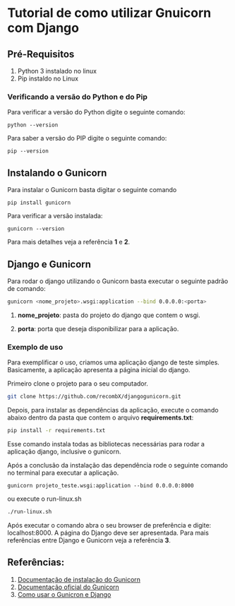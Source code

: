 # Tutorial de como utilizar Gnuicorn com Django
## Pré-Requisitos
1) Python 3 instalado no linux
2) Pip instaldo no Linux

### Verificando a versão do Python e do Pip

Para verificar a versão do Python digite o seguinte comando:

```
python --version

```
Para saber a versão do PIP digite o seguinte comando:
```
pip --version
``` 

## Instalando o Gunicorn

Para instalar o Gunicorn basta digitar o seguinte comando 

```
pip install gunicorn
```
Para verificar a versão instalada:

```
gunicorn --version
```
Para mais detalhes veja a referência **1** e **2**.

## Django e Gunicorn

Para rodar o django utilizando o Gunicorn basta executar o seguinte padrão de comando:

```bash
gunicorn <nome_projeto>.wsgi:application --bind 0.0.0.0:<porta>
```
1) **nome_projeto**: pasta do projeto do django que contem o wsgi.

2) **porta**: porta que deseja disponibilizar para a aplicação.

### Exemplo de uso

Para exemplificar o uso, criamos uma aplicação django de teste simples. Basicamente, a aplicação apresenta a página inicial do django.

Primeiro clone o projeto para o seu computador.

```bash
git clone https://github.com/recombX/djangogunicorn.git
```

Depois, para instalar as dependências da aplicação, execute o comando abaixo dentro da pasta que contem o arquivo **requirements.txt**:

```bash
pip install -r requirements.txt
```

Esse comando instala todas as bibliotecas necessárias para rodar a aplicação django, inclusive o gunicorn. 

Após a conclusão da instalação das dependência rode o seguinte comando no terminal para executar a aplicação.

```
gunicorn projeto_teste.wsgi:application --bind 0.0.0.0:8000
```
ou execute o run-linux.sh

```bash
./run-linux.sh
```

Após executar o comando abra o seu browser de preferência e digite: localhost:8000. A página do Django deve ser apresentada. Para mais referências entre Django e Gunicorn veja a referência **3**.

## Referências:
1) [Documentação de instalação do Gunicorn](https://docs.gunicorn.org/en/stable/install.html)
2) [Documentação oficial do Gunicorn](https://gunicorn.org/)
3) [Como usar o Gunicron e Django](https://docs.djangoproject.com/en/3.2/howto/deployment/wsgi/gunicorn/)
